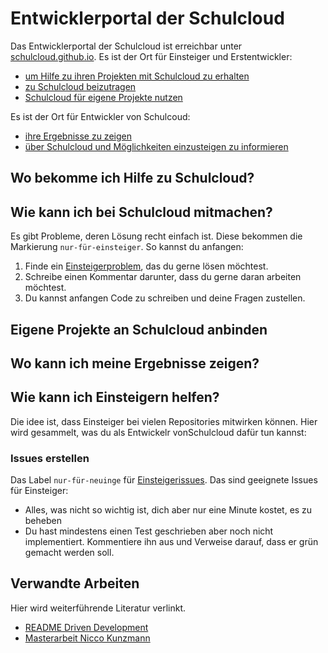 Entwicklerportal der Schulcloud
===============================

Das Entwicklerportal der Schulcloud ist erreichbar unter [schulcloud.github.io][portal].
Es ist der Ort für Einsteiger und Erstentwickler:

- [um Hilfe zu ihren Projekten mit Schulcloud zu erhalten][hilfe]
- [zu Schulcloud beizutragen][mitmachen]
- [Schulcloud für eigene Projekte nutzen][anbinden]

Es ist der Ort für Entwickler von Schulcoud:

- [ihre Ergebnisse zu zeigen][bloggen]
- [über Schulcloud und Möglichkeiten einzusteigen zu informieren][helfen]

Wo bekomme ich Hilfe zu Schulcloud?
-----------------------------------
[hilfe]: #wo-bekomme-ich-hilfe-zu-schulcloud

Wie kann ich bei Schulcloud mitmachen?
--------------------------------------
[mitmachen]: #wie-kann-ich-bei-schulcloud-mitmachen

Es gibt Probleme, deren Lösung recht einfach ist.
Diese bekommen die Markierung `nur-für-einsteiger`.
So kannst du anfangen:

1. Finde ein [Einsteigerproblem][einsteigerissues], das du gerne lösen möchtest.
2. Schreibe einen Kommentar darunter, dass du gerne daran arbeiten möchtest.
3. Du kannst anfangen Code zu schreiben und deine Fragen zustellen.

Eigene Projekte an Schulcloud anbinden
--------------------------------------
[anbinden]: #eigene-projekte-an-schulcloud-anbinden

Wo kann ich meine Ergebnisse zeigen?
------------------------------------
[bloggen]: #wo-kann-ich-meine-ergebnisse-zeigen

Wie kann ich Einsteigern helfen?
--------------------------------
[helfen]: #wie-kann-ich-einsteigern-helfen

Die idee ist, dass Einsteiger bei vielen Repositories mitwirken können.
Hier wird gesammelt, was du als Entwickelr vonSchulcloud dafür tun kannst:

### Issues erstellen

Das Label `nur-für-neuinge` für [Einsteigerissues][einsteigerissues].
Das sind geeignete Issues für Einsteiger:

- Alles, was nicht so wichtig ist, dich aber nur eine Minute kostet, es zu beheben
- Du hast mindestens einen Test geschrieben aber noch nicht implementiert. Kommentiere ihn aus und Verweise darauf, dass er grün gemacht werden soll.


Verwandte Arbeiten
------------------

Hier wird weiterführende Literatur verlinkt.

- [README Driven Development][rdd]
- [Masterarbeit Nicco Kunzmann][masterarbeitniccokunzmann]


[portal]: https://schulcloud.github.io
[rdd]: http://tom.preston-werner.com/2010/08/23/readme-driven-development.html
[masterarbeitniccokunzmann]: https://gitlab.quelltext.eu/niccokunzmann/masterarbeit/
[einsteigerissues]: https://github.com/search?utf8=%E2%9C%93&q=label%3Anur-f%C3%BCr-einsteiger+is%3Aopen&type=Issues&ref=searchresults
